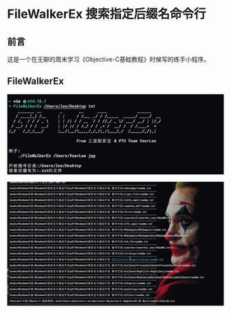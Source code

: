 # FileWalkerEx 搜索指定后缀名命令行

## 前言
这是一个在无聊的周末学习《Objective-C基础教程》时候写的练手小程序。

## FileWalkerEx

![image-20220326174611060](./readme.assets/2080041-20220326174612045-391692586.png)  

![image-20220326174629926](./readme.assets/2080041-20220326174630624-1557028659.png)  
